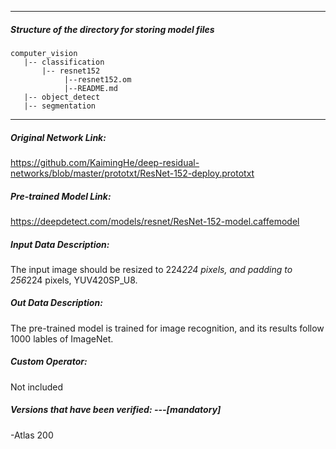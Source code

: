 *******************************************************************************
##### Structure of the directory for storing model files
```
computer_vision
   |-- classification
       |-- resnet152
            |--resnet152.om
            |--README.md
   |-- object_detect
   |-- segmentation
```
*******************************************************************************

##### Original Network Link:

https://github.com/KaimingHe/deep-residual-networks/blob/master/prototxt/ResNet-152-deploy.prototxt

##### Pre-trained Model Link:
https://deepdetect.com/models/resnet/ResNet-152-model.caffemodel

##### Input Data Description:
The input image should be resized to 224*224 pixels, and padding to 256*224 pixels, YUV420SP_U8.

##### Out Data Description:
The pre-trained model is trained for image recognition, and its results follow 1000 lables of ImageNet.

##### Custom Operator:
Not included

##### Versions that have been verified: ---[mandatory]
-Atlas 200
